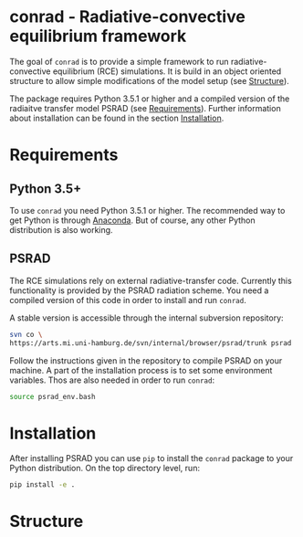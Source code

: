 # conrad - Radiative-convective equilibrium framework

The goal of ``conrad`` is to provide a simple framework to run
radiative-convective equilibrium (RCE) simulations. It is build in an object
oriented structure to allow simple modifications of the model setup
(see [Structure](structure)).

The package requires Python 3.5.1 or higher and a compiled version of the
radiaitve transfer model PSRAD (see [Requirements](requirements)).
Further information about installation can be found in the section
[Installation](intallation).

# Requirements
## Python 3.5+
To use ``conrad`` you need Python 3.5.1 or higher. The recommended way to get
Python is through [Anaconda](https://www.continuum.io/downloads).
But of course, any other Python distribution is also working.

## PSRAD
The RCE simulations rely on external radiative-transfer code. Currently this
functionality is provided by the PSRAD radiation scheme. You need a compiled
version of this code in order to install and run ``conrad``.

A stable version is accessible through the internal subversion repository:
```bash
svn co \
https://arts.mi.uni-hamburg.de/svn/internal/browser/psrad/trunk psrad
```

Follow the instructions given in the repository to compile PSRAD on your
machine. A part of the installation process is to set some environment
variables. Thos are also needed in order to run ``conrad``:
```bash
source psrad_env.bash
```

# Installation
After installing PSRAD you can use ``pip`` to install the ``conrad`` package
to your Python distribution. On the top directory level, run:
```bash
pip install -e .
```

# Structure
